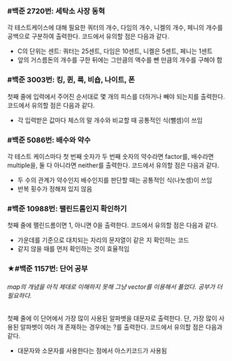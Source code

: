 ### #백준 2720번: 세탁소 사장 동혁

각 테스트케이스에 대해 필요한 쿼터의 개수, 다임의 개수, 니켈의 개수, 페니의 개수를 공백으로 구분하여 출력한다.
코드에서 유의할 점은 다음과 같다.
- C의 단위는 센트: 쿼터는 25센트, 다임은 10센트, 니켈은 5센트, 페니는 1센트
- 앞의 거스름돈의 개수를 구한 뒤에는 그만큼의 액수를 뺀 만큼의 개수를 구해야 함

### #백준 3003번: 킹, 퀸, 룩, 비숍, 나이트, 폰

첫째 줄에 입력에서 주어진 순서대로 몇 개의 피스를 더하거나 빼야 되는지를 출력한다.
코드에서 유의할 점은 다음과 같다.
- 각 입력받은 값마다 체스의 말 개수와 비교할 때 공통적인 식(뺄셈)이 쓰임

### #백준 5086번: 배수와 약수

각 테스트 케이스마다 첫 번째 숫자가 두 번째 숫자의 약수라면 factor를, 배수라면 multiple을, 둘 다 아니라면 neither를 출력한다.
코드에서 유의할 점은 다음과 같다.
- 두 수의 관계가 약수인지 배수인지를 판단할 때는 공통적인 식(나눗셈)이 쓰임
- 반복 횟수가 정해져 있지 않음

### #백준 10988번: 팰린드롬인지 확인하기

첫째 줄에 팰린드롬이면 1, 아니면 0을 출력한다.
코드에서 유의할 점은 다음과 같다.
- 가운데를 기준으로 대치되는 자리의 문자열이 같은 지 확인하는 코드
- 같지 않을 때를 먼저 확인하는 것이 효율적임

### ★#백준 1157번: 단어 공부
###### map의 개념을 아직 제대로 이해하지 못해 그냥 vector를 이용해서 풀었다. 공부가 더 필요하다.
첫째 줄에 이 단어에서 가장 많이 사용된 알파벳을 대문자로 출력한다. 단, 가장 많이 사용된 알파벳이 여러 개 존재하는 경우에는 ?를 출력한다.
코드에서 유의할 점은 다음과 같다.
- 대문자와 소문자를 사용한다는 점에서 아스키코드가 사용됨
